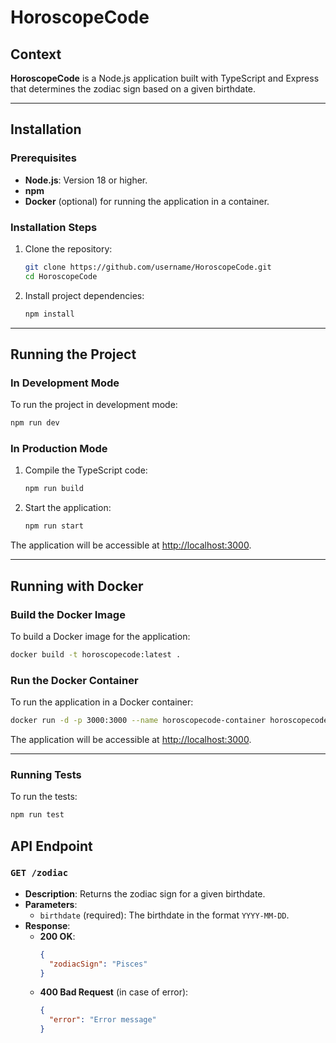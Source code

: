 
# HoroscopeCode

## Context
**HoroscopeCode** is a Node.js application built with TypeScript and Express that determines the zodiac sign based on a given birthdate.

---

## Installation

### Prerequisites
- **Node.js**: Version 18 or higher.
- **npm** 
- **Docker** (optional) for running the application in a container.

### Installation Steps
1. Clone the repository:
   ```bash
   git clone https://github.com/username/HoroscopeCode.git
   cd HoroscopeCode
   ```

2. Install project dependencies:
   ```bash
   npm install
   ```

---

## Running the Project

### In Development Mode
To run the project in development mode:
```bash
npm run dev
```

### In Production Mode
1. Compile the TypeScript code:
   ```bash
   npm run build
   ```

2. Start the application:
   ```bash
   npm run start
   ```

The application will be accessible at [http://localhost:3000](http://localhost:3000).

---

## Running with Docker

### Build the Docker Image
To build a Docker image for the application:
```bash
docker build -t horoscopecode:latest .
```

### Run the Docker Container
To run the application in a Docker container:
```bash
docker run -d -p 3000:3000 --name horoscopecode-container horoscopecode:latest
```

The application will be accessible at [http://localhost:3000](http://localhost:3000).

---

### Running Tests
To run the tests:
```bash
npm run test
```

## API Endpoint

### `GET /zodiac`
- **Description**: Returns the zodiac sign for a given birthdate.
- **Parameters**:
  - `birthdate` (required): The birthdate in the format `YYYY-MM-DD`.
- **Response**:
  - **200 OK**:
    ```json
    {
      "zodiacSign": "Pisces"
    }
    ```
  - **400 Bad Request** (in case of error):
    ```json
    {
      "error": "Error message"
    }
    ```